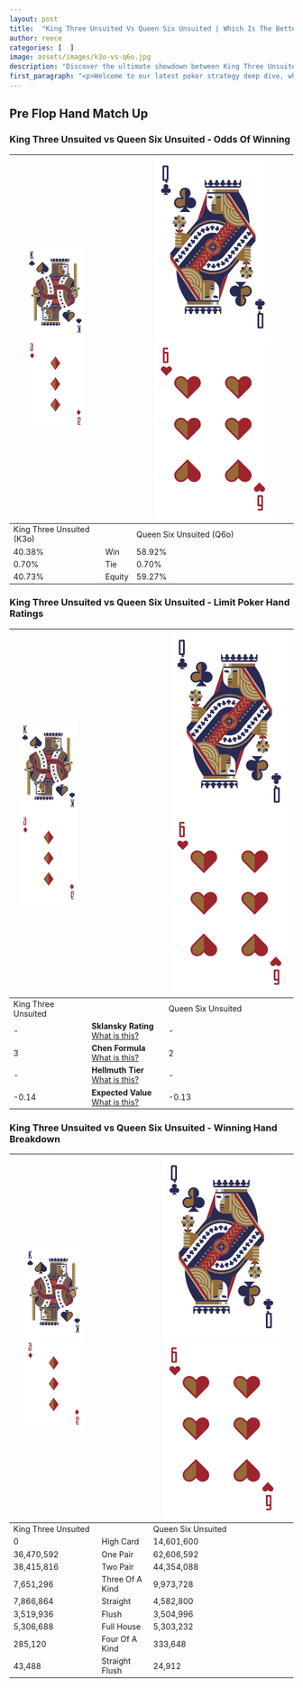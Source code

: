 ```yaml
---
layout: post
title:  "King Three Unsuited Vs Queen Six Unsuited | Which Is The Better Hand In Poker? A Complete Guide"
author: reece
categories: [  ]
image: assets/images/k3o-vs-q6o.jpg
description: "Discover the ultimate showdown between King Three Unsuited and Queen Six Unsuited in poker! Uncover the odds, strategies, and scenarios where one hand triumphs over the other. Get ready to up your poker game with this thrilling analysis."
first_paragraph: "<p>Welcome to our latest poker strategy deep dive, where we're pitting two distinct hands against each other in a high-stakes showdown: King Three Unsuited vs Queen Six Unsuited.</p><p>In the dynamic world of poker, every decision counts, and knowing which hand holds the upper hand is key to your success at the table.</p><p>In this article, we'll dissect these two hands, explore the scenarios where one dominates the other, and equip you with the knowledge to make strategic choices that can tip the odds in your favor.</p><p>Get ready to unravel the intriguing dynamics of these poker hands and elevate your game to new heights.</p>"
---
```




[comment]: # (sp0)

## Pre Flop Hand Match Up

<div class="table hand-ratings" markdown="1"> 



### King Three Unsuited vs Queen Six Unsuited - Odds Of Winning


    
| ![image info](assets/images/hand1/K.png) ![image info](assets/images/hand1/3o.png) |  | ![image info](assets/images/hand2/Q.png) ![image info](assets/images/hand2/6o.png) |
| -------- | -------- | -------- |
| King Three Unsuited (K3o) |  | Queen Six Unsuited (Q6o) |
| 40.38% | Win | 58.92% |
| 0.70% | Tie | 0.70% |
| 40.73% | Equity | 59.27% |




[comment]: # (sp1)



### King Three Unsuited vs Queen Six Unsuited - Limit Poker Hand Ratings


    
| ![image info](assets/images/hand1/K.png) ![image info](assets/images/hand1/3o.png) |  | ![image info](assets/images/hand2/Q.png) ![image info](assets/images/hand2/6o.png) |
| -------- | -------- | -------- |
| King Three Unsuited |  | Queen Six Unsuited |
| - | **Sklansky Rating** [What is this?](/sklansky-rating-explained) | - |
| 3 | **Chen Formula** [What is this?](/chen-formula-explained) | 2 |
| - | **Hellmuth Tier** [What is this?](/Hellmuth-tier-explained) | - |
| -0.14 | **Expected Value** [What is this?](/expected-value-explained) | -0.13 |




[comment]: # (sp2)



### King Three Unsuited vs Queen Six Unsuited - Winning Hand Breakdown


    
| ![image info](assets/images/hand1/K.png) ![image info](assets/images/hand1/3o.png) |  | ![image info](assets/images/hand2/Q.png) ![image info](assets/images/hand2/6o.png) |
| -------- | -------- | -------- |
| King Three Unsuited |  | Queen Six Unsuited |
| 0 | High Card | 14,601,600 |
| 36,470,592 | One Pair | 62,606,592 |
| 38,415,816 | Two Pair | 44,354,088 |
| 7,651,296 | Three Of A Kind | 9,973,728 |
| 7,866,864 | Straight | 4,582,800 |
| 3,519,936 | Flush | 3,504,996 |
| 5,306,688 | Full House | 5,303,232 |
| 285,120 | Four Of A Kind | 333,648 |
| 43,488 | Straight Flush | 24,912 |




[comment]: # (sp3)



</div>

[comment]: # (sp4)



[comment]: # (sp5)


